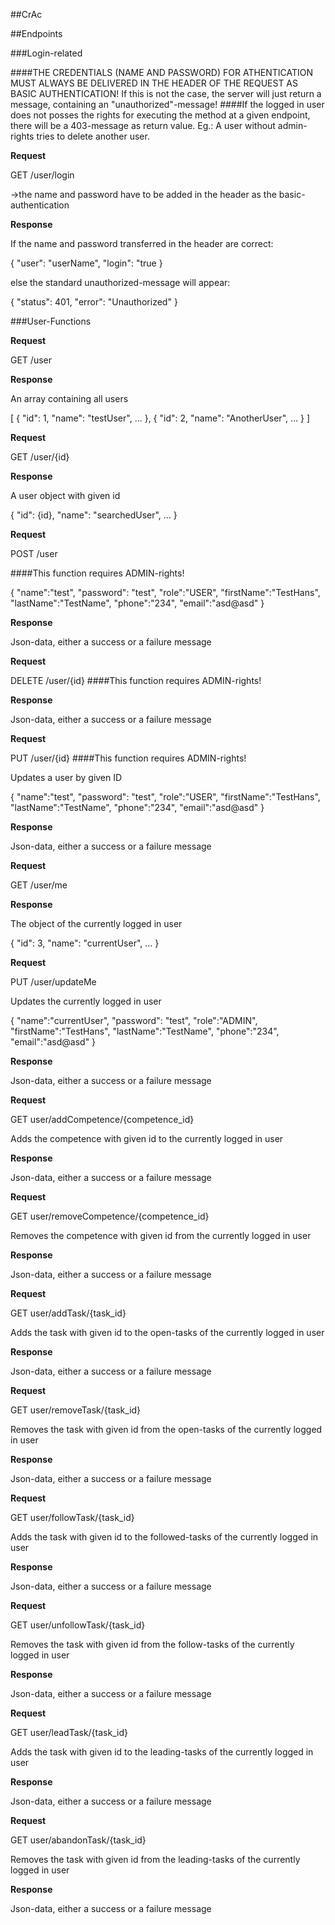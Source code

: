 ##CrAc

##Endpoints

###Login-related

####THE CREDENTIALS (NAME AND PASSWORD) FOR ATHENTICATION MUST ALWAYS BE DELIVERED IN THE HEADER OF THE REQUEST AS BASIC AUTHENTICATION! 
If this is not the case, the server will just return a message, containing an "unauthorized"-message!
####If the logged in user does not posses the rights for executing the method at a given endpoint, there will be a 403-message as return value. 
Eg.: A user without admin-rights tries to delete another user.

**Request**

GET /user/login

->the name and password have to be added in the header as the basic-authentication

**Response**

If the name and password transferred in the header are correct:

{
	"user": "userName",
	"login": "true
}

else the standard unauthorized-message will appear:

{
	"status": 401, 
	"error": "Unauthorized"
}

###User-Functions

**Request**

GET /user

**Response**

An array containing all users

[
	{
		"id": 1,
		"name": "testUser",
		...
	},
	{
		"id": 2,
		"name": "AnotherUser",
		...
	}
]

**Request**

GET /user/{id}

**Response**

A user object with given id

{
	"id": {id},
	"name": "searchedUser",
	...
}

**Request**

POST /user

####This function requires ADMIN-rights!

{
    "name":"test",
    "password": "test",
    "role":"USER",
    "firstName":"TestHans",
    "lastName":"TestName",
    "phone":"234",
    "email":"asd@asd"
}

**Response**

Json-data, either a success or a failure message

**Request**

DELETE /user/{id}
####This function requires ADMIN-rights!

**Response**

Json-data, either a success or a failure message

**Request**

PUT /user/{id}
####This function requires ADMIN-rights!

Updates a user by given ID

{
    "name":"test",
    "password": "test",
    "role":"USER",
    "firstName":"TestHans",
    "lastName":"TestName",
    "phone":"234",
    "email":"asd@asd"
}

**Response**

Json-data, either a success or a failure message

**Request**

GET /user/me

**Response**

The object of the currently logged in user

{
	"id": 3,
	"name": "currentUser",
	...
}

**Request**

PUT /user/updateMe

Updates the currently logged in user

{
    "name":"currentUser",
    "password": "test",
    "role":"ADMIN",
    "firstName":"TestHans",
    "lastName":"TestName",
    "phone":"234",
    "email":"asd@asd"
}

**Response**

Json-data, either a success or a failure message

**Request**

GET user/addCompetence/{competence_id}

Adds the competence with given id to the currently logged in user

**Response**

Json-data, either a success or a failure message

**Request**

GET user/removeCompetence/{competence_id}

Removes the competence with given id from the currently logged in user

**Response**

Json-data, either a success or a failure message

**Request**

GET user/addTask/{task_id}

Adds the task with given id to the open-tasks of the currently logged in user

**Response**

Json-data, either a success or a failure message

**Request**

GET user/removeTask/{task_id}

Removes the task with given id from the open-tasks of the currently logged in user

**Response**

Json-data, either a success or a failure message

**Request**

GET user/followTask/{task_id}

Adds the task with given id to the followed-tasks of the currently logged in user

**Response**

Json-data, either a success or a failure message

**Request**

GET user/unfollowTask/{task_id}

Removes the task with given id from the follow-tasks of the currently logged in user

**Response**

Json-data, either a success or a failure message

**Request**

GET user/leadTask/{task_id}

Adds the task with given id to the leading-tasks of the currently logged in user

**Response**

Json-data, either a success or a failure message

**Request**

GET user/abandonTask/{task_id}

Removes the task with given id from the leading-tasks of the currently logged in user

**Response**

Json-data, either a success or a failure message